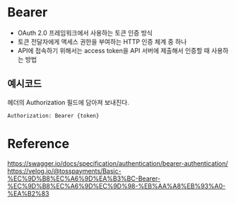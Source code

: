 # Bearer
- OAuth 2.0 프레임워크에서 사용하는 토큰 인증 방식
- 토큰 전달자에게 액세스 권한을 부여하는 HTTP 인증 체계 중 하나    
- API에 접속하기 위해서는 access token을 API 서버에 제출해서 인증할 때 사용하는 방법  

## 예시코드

헤더의 Authorization 필드에 담아져 보내진다.  

~~~
Authorization: Bearer {token}
~~~
 

# Reference
https://swagger.io/docs/specification/authentication/bearer-authentication/   
https://velog.io/@tosspayments/Basic-%EC%9D%B8%EC%A6%9D%EA%B3%BC-Bearer-%EC%9D%B8%EC%A6%9D%EC%9D%98-%EB%AA%A8%EB%93%A0-%EA%B2%83  


